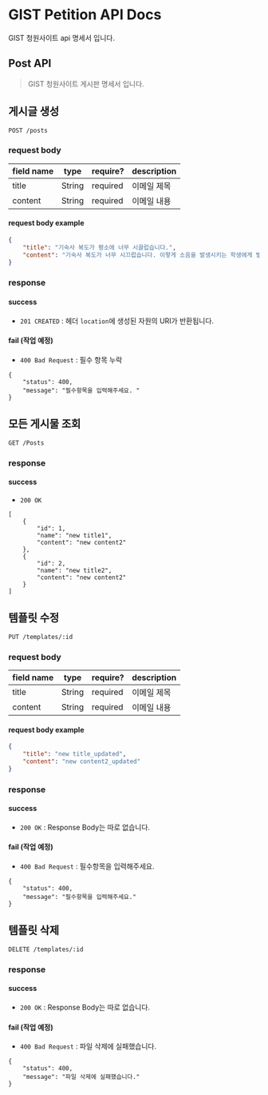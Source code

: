 # GIST Petition API Docs

GIST 청원사이트 api 명세서 입니다.



## Post API

> GIST 청원사이트 게시판 명세서 입니다.





## 게시글 생성

```http
POST /posts
```

### request body

| field name | type   | require? | description |
| ---------- | ------ | -------- | ----------- |
| title      | String | required | 이메일 제목 |
| content    | String | required | 이메일 내용 |



#### request body example

```json
{
    "title": "기숙사 복도가 평소에 너무 시끌럽습니다.", 
    "content": "기숙사 복도가 너무 시끄럽습니다. 이렇게 소음을 발생시키는 학생에게 벌점을 줄 수 있는 제도를  								만들어주시기를 청원합니다."
}
```

### response

#### success

- `201 CREATED` : 헤더 `location`에 생성된 자원의 URI가 반환됩니다. 

#### fail (작업 예정)

- `400 Bad Request` : 필수 항목 누락

```
{
    "status": 400,
    "message": "필수항목을 입력해주세요. "
}
```





## 모든 게시물 조회

```http
GET /Posts
```


### response

#### success

- `200 OK`

```
[
    {
        "id": 1,
        "name": "new title1",
        "content": "new content2"
    },
    {
        "id": 2,
        "name": "new title2",
        "content": "new content2"
    }
]
```





## 템플릿 수정

```http
PUT /templates/:id
```

### request body

| field name | type   | require? | description |
| ---------- | ------ | -------- | ----------- |
| title      | String | required | 이메일 제목 |
| content    | String | required | 이메일 내용 |



#### request body example

```json
{
    "title": "new title_updated", 
    "content": "new content2_updated"
}
```

### response

#### success

- `200 OK` : Response Body는 따로 없습니다.

#### fail (작업 예정)

- `400 Bad Request` : 필수항목을 입력해주세요.

```
{
    "status": 400,
    "message": "필수항목을 입력해주세요."
}
```





## 템플릿 삭제

```http
DELETE /templates/:id
```



### response

#### success

- `200 OK` : Response Body는 따로 없습니다.

#### fail (작업 예정)

- `400 Bad Request` : 파일 삭제에 실패했습니다.

```
{
    "status": 400,
    "message": "파일 삭제에 실패했습니다."
}
```